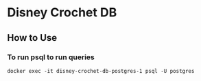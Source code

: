 # Disney Crochet DB

## How to Use

### To run psql to run queries

```
docker exec -it disney-crochet-db-postgres-1 psql -U postgres
```